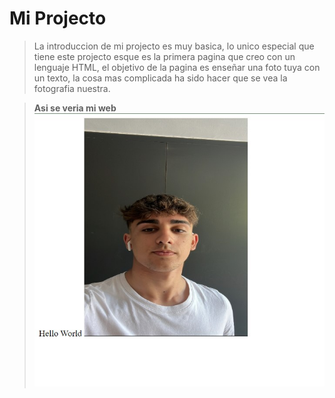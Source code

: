 # Mi Projecto
> La introduccion de mi projecto es muy basica, lo unico especial que tiene este projecto esque es la primera pagina 
> que creo con un lenguaje HTML, el objetivo de la pagina es enseñar una foto tuya con un texto, la cosa mas complicada 
> ha sido hacer que se vea la fotografia nuestra.


> **Asi se veria mi web**
![**Asi se veria la web**](readme.jpg)

